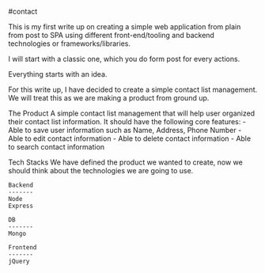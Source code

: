#contact

This is my first write up on creating a simple web application from plain from post to SPA using different front-end/tooling and backend technologies or frameworks/libraries.

I will start with a classic one, which you do form post for every actions. 


Everything starts with an idea. 

For this write up, I have decided to create a simple contact list management. We will treat this as we are making a product from ground up.


The Product
A simple contact list management that will help user organized their contact list information. It should have the following core features:
    - Able to save user information such as Name, Address, Phone Number
    - Able to edit contact information
    - Able to delete contact information
    - Able to search contact information


Tech Stacks
We have defined the product we wanted to create, now we should think about the technologies we are going to use. 

    Backend
    -------
    Node
    Express

    DB
    -------
    Mongo

    Frontend
    -------
    jQuery
    


